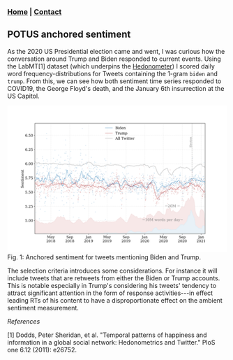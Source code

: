 ### [Home](../../index.md) | [Contact](../../contact.md) 

## POTUS anchored sentiment

As the 2020 US Presidential election came and went, I was curious how the conversation around Trump and Biden
responded to current events. Using the LabMT[1] dataset (which underpins the [Hedonometer](https://hedonometer.org))
I scored daily word frequency-distributions for Tweets containing the 1-gram `biden` and `trump`.
From this, we can see how both sentiment time series responded to COVID19, the George Floyd's death, 
and the January 6th insurrection at the US Capitol. 

![POTUS anchored sentiment](potus_sentiment_compare_004.png)
Fig. 1: Anchored sentiment for tweets mentioning Biden and Trump. 

The selection criteria introduces some considerations. For instance it will include tweets that are retweets from either 
the Biden or Trump accounts. This is notable especially in Trump's considering his tweets' tendency to attract significant attention
in the form of response activities---in effect leading RTs of his content to have a disproportionate effect on the ambient sentiment measurement.  

*References*

[1] Dodds, Peter Sheridan, et al. "Temporal patterns of happiness and information in a global social network: Hedonometrics and Twitter." PloS one 6.12 (2011): e26752.
